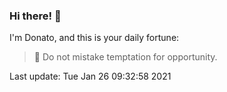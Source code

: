 ### Hi there! 👋 

I'm Donato, and this is your daily fortune:

> 🥠 Do not mistake temptation for opportunity.

Last update: Tue Jan 26 09:32:58 2021